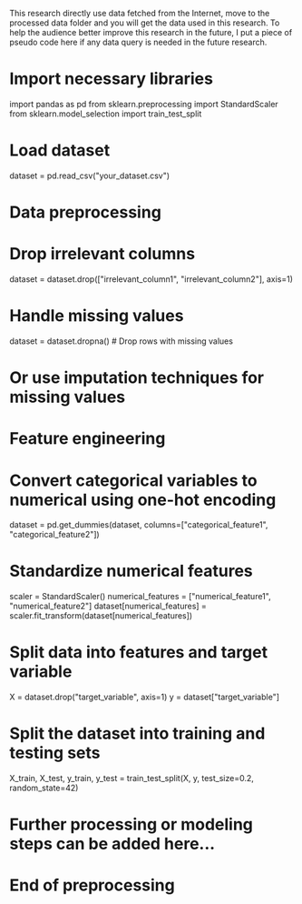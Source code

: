 This research directly use data fetched from the Internet, move to the processed data folder and you will get the data used in this research.
To help the audience better improve this research in the future, I put a piece of pseudo code here if any data query is needed in the future research.
# Import necessary libraries
import pandas as pd
from sklearn.preprocessing import StandardScaler
from sklearn.model_selection import train_test_split

# Load dataset
dataset = pd.read_csv("your_dataset.csv")

# Data preprocessing
# Drop irrelevant columns
dataset = dataset.drop(["irrelevant_column1", "irrelevant_column2"], axis=1)

# Handle missing values
dataset = dataset.dropna()  # Drop rows with missing values
# Or use imputation techniques for missing values

# Feature engineering
# Convert categorical variables to numerical using one-hot encoding
dataset = pd.get_dummies(dataset, columns=["categorical_feature1", "categorical_feature2"])

# Standardize numerical features
scaler = StandardScaler()
numerical_features = ["numerical_feature1", "numerical_feature2"]
dataset[numerical_features] = scaler.fit_transform(dataset[numerical_features])

# Split data into features and target variable
X = dataset.drop("target_variable", axis=1)
y = dataset["target_variable"]

# Split the dataset into training and testing sets
X_train, X_test, y_train, y_test = train_test_split(X, y, test_size=0.2, random_state=42)

# Further processing or modeling steps can be added here...

# End of preprocessing
